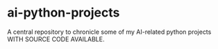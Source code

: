 # ai-python-projects
A central repository to chronicle some of my AI-related python projects WITH SOURCE CODE AVAILABLE.
